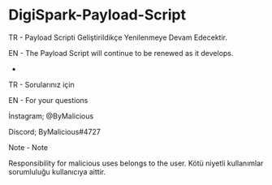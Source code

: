 # DigiSpark-Payload-Script

TR - Payload Scripti Geliştirildikçe Yenilenmeye Devam Edecektir.

EN - The Payload Script will continue to be renewed as it develops.

-

TR - Sorularınız için

EN - For your questions



İnstagram; @ByMalicious

Discord; ByMalicious#4727






Note - Note


Responsibility for malicious uses belongs to the user.
Kötü niyetli kullanımlar sorumluluğu kullanıcıya aittir.
